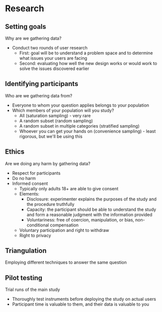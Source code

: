 # Research

## Setting goals

Why are we gathering data?

- Conduct two rounds of user research
  - First: goal will be to understand a problem space and to determine what issues your users are facing
  - Second: evaluating how well the new design works or would work to solve the issues discovered earlier

## Identifying participants

Who are we gathering data from?

- Everyone to whom your question applies belongs to your population
- Which members of your population will you study?
  - All (saturation sampling) - very rare
  - A random subset (random sampling)
  - A random subset in multiple categories (stratified sampling)
  - Whoever you can get your hands on (convenience sampling) - least rigorous, but we'll be using this

## Ethics

Are we doing any harm by gathering data?

- Respect for participants
- Do no harm
- Informed consent
  - Typically only adults 18+ are able to give consent
  - Elements:
    - Disclosure: experimenter explains the purposes of the study and the procedure truthfully
    - Capacity: the participant should be able to understand the study and form a reasonable judgment with the information provided
    - Voluntariness: free of coercion, manipulation, or bias, non-conditional compensation
  - Voluntary participation and right to withdraw
  - Right to privacy

## Triangulation

Employing different techniques to answer the same question

## Pilot testing

Trial runs of the main study

- Thoroughly test instruments before deploying the study on actual users
- Participant time is valuable to them, and their data is valuable to you
